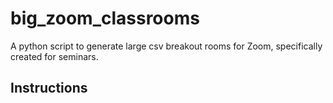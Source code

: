 # big_zoom_classrooms

A python script to generate large csv breakout rooms for Zoom, specifically created for seminars.

## Instructions


